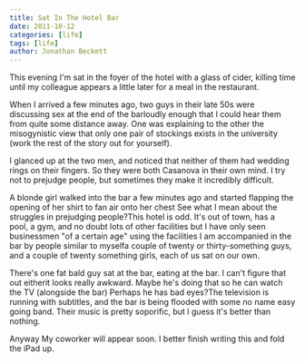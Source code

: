 ```yaml
---
title: Sat In The Hotel Bar
date: 2011-10-12
categories: [life]
tags: [life]
author: Jonathan Beckett
---
```


This evening I'm sat in the foyer of the hotel with a glass of cider, killing time until my colleague appears a little later for a meal in the restaurant.

When I arrived a few minutes ago, two guys in their late 50s were discussing sex at the end of the barloudly enough that I could hear them from quite some distance away. One was explaining to the other the misogynistic view that only one pair of stockings exists in the university (work the rest of the story out for yourself).

I glanced up at the two men, and noticed that neither of them had wedding rings on their fingers. So they were both Casanova in their own mind. I try not to prejudge people, but sometimes they make it incredibly difficult.

A blonde girl walked into the bar a few minutes ago and started flapping the opening of her shirt to fan air onto her chest See what I mean about the struggles in prejudging people?This hotel is odd. It's out of town, has a pool, a gym, and no doubt lots of other facilities but I have only seen businessmen "of a certain age" using the facilities I am accompanied in the bar by people similar to myselfa couple of twenty or thirty-something guys, and a couple of twenty something girls, each of us sat on our own.

There's one fat bald guy sat at the bar, eating at the bar. I can't figure that out eitherit looks really awkward. Maybe he's doing that so he can watch the TV (alongside the bar) Perhaps he has bad eyes?The television is running with subtitles, and the bar is being flooded with some no name easy going band. Their music is pretty soporific, but I guess it's better than nothing.

Anyway My coworker will appear soon. I better finish writing this and fold the iPad up.